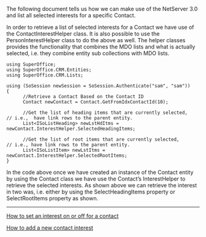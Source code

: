 <properties date="2016-05-11"
SortOrder="3"
/>

The following document tells us how we can make use of the NetServer 3.0 and list all selected interests for a specific Contact.

In order to retrieve a list of selected interests for a Contact we have use of the ContactInterestHelper class. It is also possible to use the PersonInterestHelper class to do the above as well. The helper classes provides the functionality that combines the MDO lists and what is actually selected, i.e. they combine entity sub collections with MDO lists.

```
using SuperOffice;
using SuperOffice.CRM.Entities;
using SuperOffice.CRM.Lists;
 
using (SoSession newSession = SoSession.Authenticate("sam", "sam"))
{
      //Retrieve a Contact Based on the Contact ID
      Contact newContact = Contact.GetFromIdxContactId(10);
 
      //Get the list of heading items that are currently selected,
// i.e.,  have link rows to the parent entity.
      List<ISoListHeading> newLstHdItms =
newContact.InterestHelper.SelectedHeadingItems;
 
      //Get the list of root items that are currently selected,
// i.e., have link rows to the parent entity.
      List<ISoListItem> newLstItms =
newContact.InterestHelper.SelectedRootItems;
}
```

 

In the code above once we have created an instance of the Contact entity by using the Contact class we have use the Contact’s InterestHelper to retrieve the selected interests. As shown above we can retrieve the interest in two was, i.e. either by using the SelectHeadingItems property or SelectRootItems property as shown.

 

------------------------------------------------------------------------

[How to set an interest on or off for a contact](How%20to%20set%20an%20interest%20on%20or%20off%20for%20a%20contact.md)

[How to add a new contact interest](How%20to%20add%20a%20new%20contact%20interest/How%20to%20add%20a%20new%20contact%20interest.md)
